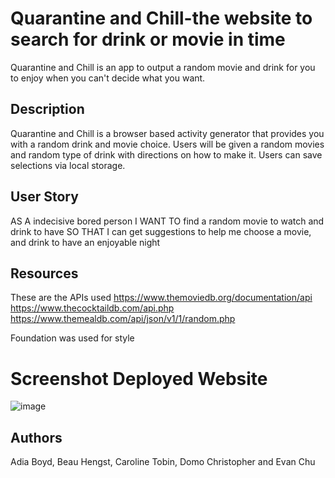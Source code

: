 # Quarantine and Chill-the website to search for drink or movie in time
Quarantine and Chill is an app to output a random movie and drink for you to enjoy when you can't decide what you want.

## Description
Quarantine and Chill is a browser based activity generator that provides you with a random drink and movie choice. Users will be given a random movies and random type of drink with directions on how to make it. Users can save selections via local storage.

## User Story
AS A indecisive bored person
I WANT TO find a random movie to watch and drink to have 
SO THAT I can get suggestions to help me choose a movie, and drink to have an enjoyable night


## Resources
These are the APIs used
    https://www.themoviedb.org/documentation/api
	https://www.thecocktaildb.com/api.php
	https://www.themealdb.com/api/json/v1/1/random.php

Foundation was used for style 

# Screenshot Deployed Website

![image](https://drive.google.com/uc?export=view&id=1xNP0bGv9ZSW0caIDmv00lLmSfTCEPS3y)
## Authors
Adia Boyd, Beau Hengst, Caroline Tobin, Domo Christopher and Evan Chu
